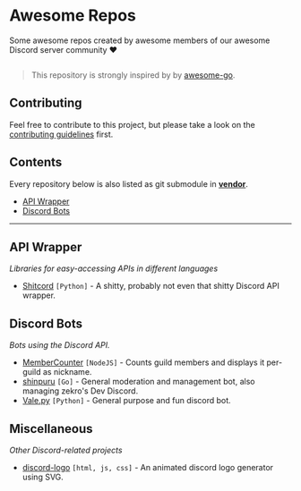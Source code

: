 # Awesome Repos
Some awesome repos created by awesome members of our awesome Discord server community ❤

![[](https://dc.zekro.de)](https://img.shields.io/discord/307084334198816769.svg?logo=discord)

> This repository is strongly inspired by by [awesome-go](https://github.com/avelino/awesome-go).

## Contributing

Feel free to contribute to this project, but please take a look on the [contributing guidelines](https://github.com/dev-schueppchen/awesome-repos/blob/master/contributing.md) first.

## Contents

Every repository below is also listed as git submodule in [**vendor**](vendor/).

- [API Wrapper](#api-wrapper)
- [Discord Bots](#discord-bots)

---

## API Wrapper
*Libraries for easy-accessing APIs in different languages*

- [Shitcord](https://github.com/vbe0201/Shitcord) `[Python]` - A shitty, probably not even that shitty Discord API wrapper.

## Discord Bots
*Bots using the Discord API.*

- [MemberCounter](https://github.com/error2507/MemberCounter) `[NodeJS]` - Counts guild members and displays it per-guild as nickname.
- [shinpuru](https://github.com/zekroTJA/shinpuru) `[Go]` - General moderation and management bot, also managing zekro's Dev Discord.
- [Vale.py](https://github.com/vbe0201/Vale.py) `[Python]` - General purpose and fun discord bot.

## Miscellaneous
*Other Discord-related projects*

- [discord-logo](https://github.com/NNTin/discord-logo) `[html, js, css]` - An animated discord logo generator using SVG.
